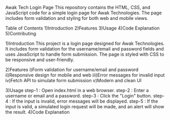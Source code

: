Awak Tech Login Page This repository contains the HTML, CSS, and JavaScript code for a simple login page for Awak Technologies. The page includes form validation and styling for both web and mobile views.

Table of Contents 1)Introduction 2)Features 3)Usage 4)Code Explanation 5)Contributing

1)Introduction This project is a login page designed for Awak Technologies. It includes form validation for the username/email and password fields and uses JavaScript to handle form submission. The page is styled with CSS to be responsive and user-friendly.

2)Features i)Form validation for username/email and password ii)Responsive design for mobile and web iii)Error messages for invalid input iv)Fetch API to simulate form submission v)Modern and clean UI

3)Usage step-1 : Open index.html in a web browser. step-2 : Enter a username or email and a password. step-3 : Click the "Login" button. step-4 : If the input is invalid, error messages will be displayed. step-5 : If the input is valid, a simulated login request will be made, and an alert will show the result. 4)Code Explanation

